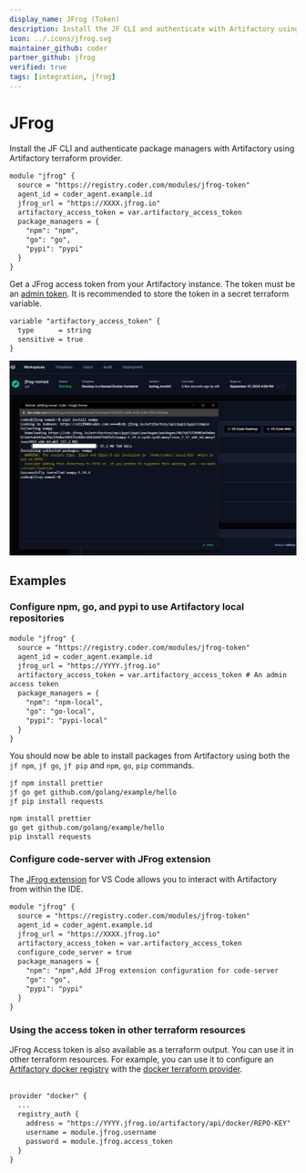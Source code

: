 ```yaml
---
display_name: JFrog (Token)
description: Install the JF CLI and authenticate with Artifactory using Artifactory terraform provider.
icon: ../.icons/jfrog.svg
maintainer_github: coder
partner_github: jfrog
verified: true
tags: [integration, jfrog]
---
```


# JFrog

Install the JF CLI and authenticate package managers with Artifactory using Artifactory terraform provider.

```hcl
module "jfrog" {
  source = "https://registry.coder.com/modules/jfrog-token"
  agent_id = coder_agent.example.id
  jfrog_url = "https://XXXX.jfrog.io"
  artifactory_access_token = var.artifactory_access_token
  package_managers = {
    "npm": "npm",
    "go": "go",
    "pypi": "pypi"
  }
}
```

Get a JFrog access token from your Artifactory instance. The token must be an [admin token](https://registry.terraform.io/providers/jfrog/artifactory/latest/docs#access-token). It is recommended to store the token in a secret terraform variable.

```hcl
variable "artifactory_access_token" {
  type      = string
  sensitive = true
}
```

![JFrog](../.images/jfrog.png)

## Examples

### Configure npm, go, and pypi to use Artifactory local repositories

```hcl
module "jfrog" {
  source = "https://registry.coder.com/modules/jfrog-token"
  agent_id = coder_agent.example.id
  jfrog_url = "https://YYYY.jfrog.io"
  artifactory_access_token = var.artifactory_access_token # An admin access token
  package_managers = {
    "npm": "npm-local",
    "go": "go-local",
    "pypi": "pypi-local"
  }
}
```

You should now be able to install packages from Artifactory using both the `jf npm`, `jf go`, `jf pip` and `npm`, `go`, `pip` commands.

```shell
jf npm install prettier
jf go get github.com/golang/example/hello
jf pip install requests
```

```shell
npm install prettier
go get github.com/golang/example/hello
pip install requests
```

### Configure code-server with JFrog extension

The [JFrog extension](https://open-vsx.org/extension/JFrog/jfrog-vscode-extension) for VS Code allows you to interact with Artifactory from within the IDE.

```hcl
module "jfrog" {
  source = "https://registry.coder.com/modules/jfrog-token"
  agent_id = coder_agent.example.id
  jfrog_url = "https://XXXX.jfrog.io"
  artifactory_access_token = var.artifactory_access_token
  configure_code_server = true
  package_managers = {
    "npm": "npm",Add JFrog extension configuration for code-server
    "go": "go",
    "pypi": "pypi"
  }
}
```

### Using the access token in other terraform resources

JFrog Access token is also available as a terraform output. You can use it in other terraform resources. For example, you can use it to configure an [Artifactory docker registry](https://jfrog.com/help/r/jfrog-artifactory-documentation/docker-registry) with the [docker terraform provider](https://registry.terraform.io/providers/kreuzwerker/docker/latest/docs).

```hcl

provider "docker" {
  ...
  registry_auth {
    address = "https://YYYY.jfrog.io/artifactory/api/docker/REPO-KEY"
    username = module.jfrog.username
    password = module.jfrog.access_token
  }
}
```
